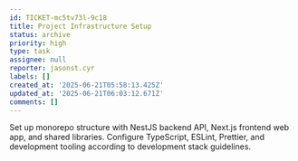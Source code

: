 ```yaml
---
id: TICKET-mc5tv73l-9c18
title: Project Infrastructure Setup
status: archive
priority: high
type: task
assignee: null
reporter: jasonst.cyr
labels: []
created_at: '2025-06-21T05:58:13.425Z'
updated_at: '2025-06-21T06:03:12.671Z'
comments: []
---
```


Set up monorepo structure with NestJS backend API, Next.js frontend web app, and shared libraries. Configure TypeScript, ESLint, Prettier, and development tooling according to development stack guidelines.